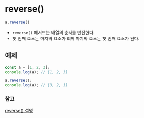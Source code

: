 # reverse()

``` JavaScript
a.reverse()
```

- ```reverse()``` 메서드는 배열의 순서를 반전한다. 
- 첫 번째 요소는 마지막 요소가 되며 마지막 요소는 첫 번째 요소가 된다.


## 예제
``` JavaScript
const a = [1, 2, 3];
console.log(a); // [1, 2, 3]

a.reverse();
console.log(a); // [3, 2, 1]
```

### 참고
[reverse() 설명](https://developer.mozilla.org/ko/docs/Web/JavaScript/Reference/Global_Objects/Array/reverse)
